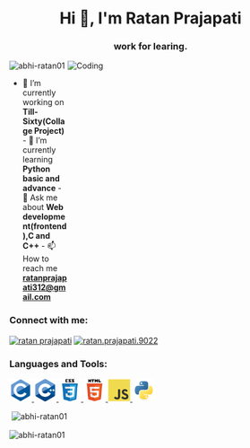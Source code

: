 <h1 align="center">Hi 👋, I'm Ratan Prajapati</h1>
<h3 align="center">work for learing.</h3>
<img align="right" width=400 height=400 alt="Coding" src="developer.jpg">
<p align="left"> <img src="https://komarev.com/ghpvc/?username=abhi-ratan01&label=Profile%20views&color=0e75b6&style=flat" alt="abhi-ratan01" /> </p>

- 🔭 I’m currently working on **Till-Sixty(Collage Project)** - 🌱 I’m currently learning **Python basic and advance** - 💬 Ask me about **Web development(frontend),C and C++** - 📫 How to reach me **ratanprajapati312@gmail.com**

<h3 align="left">Connect with me:</h3>
<p align="left">
    <a href="https://linkedin.com/in/ratan prajapati" target="blank"><img align="center" src="https://raw.githubusercontent.com/rahuldkjain/github-profile-readme-generator/master/src/images/icons/Social/linked-in-alt.svg" alt="ratan prajapati" height="30" width="40" /></a>
    <a href="https://instagram.com/ratan.prajapati.9022" target="blank"><img align="center" src="https://raw.githubusercontent.com/rahuldkjain/github-profile-readme-generator/master/src/images/icons/Social/instagram.svg" alt="ratan.prajapati.9022" height="30" width="40" /></a>
</p>

<h3 align="left">Languages and Tools:</h3>
<p align="left">
    <a href="https://www.cprogramming.com/" target="_blank" rel="noreferrer"> <img src="https://raw.githubusercontent.com/devicons/devicon/master/icons/c/c-original.svg" alt="c" width="40" height="40" /> </a>
    <a href="https://www.w3schools.com/cpp/" target="_blank" rel="noreferrer"> <img src="https://raw.githubusercontent.com/devicons/devicon/master/icons/cplusplus/cplusplus-original.svg" alt="cplusplus" width="40" height="40" /> </a>
    <a href="https://www.w3schools.com/css/" target="_blank" rel="noreferrer"> <img src="https://raw.githubusercontent.com/devicons/devicon/master/icons/css3/css3-original-wordmark.svg" alt="css3" width="40" height="40" /> </a>
    <a href="https://www.w3.org/html/" target="_blank" rel="noreferrer"> <img src="https://raw.githubusercontent.com/devicons/devicon/master/icons/html5/html5-original-wordmark.svg" alt="html5" width="40" height="40" /> </a>
    <a href="https://developer.mozilla.org/en-US/docs/Web/JavaScript" target="_blank" rel="noreferrer">
        <img src="https://raw.githubusercontent.com/devicons/devicon/master/icons/javascript/javascript-original.svg" alt="javascript" width="40" height="40" /> </a>
    <a href="https://www.python.org" target="_blank" rel="noreferrer"> <img src="https://raw.githubusercontent.com/devicons/devicon/master/icons/python/python-original.svg" alt="python" width="40" height="40" /> </a>
</p>

<p>&nbsp;<img align="center" src="https://github-readme-stats.vercel.app/api?username=abhi-ratan01&show_icons=true&locale=en" alt="abhi-ratan01" /></p>

<p><img align="center" src="https://github-readme-streak-stats.herokuapp.com/?user=abhi-ratan01&" alt="abhi-ratan01" /></p>
